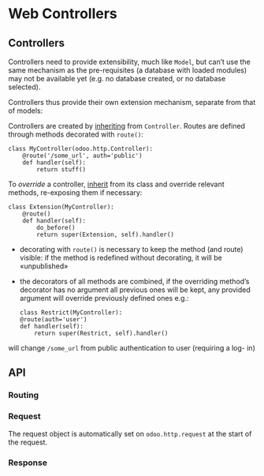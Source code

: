 # Web Controllers

## Controllers

Controllers need to provide extensibility, much like `Model`, but can’t use
the same mechanism as the pre-requisites (a database with loaded modules) may
not be available yet (e.g. no database created, or no database selected).

Controllers thus provide their own extension mechanism, separate from that of
models:

Controllers are created by
[inheriting](https://docs.python.org/3/tutorial/classes.html#tut-inheritance
"\(en Python versión 3.12\)") from `Controller`. Routes are defined through
methods decorated with `route()`:

    
    
    class MyController(odoo.http.Controller):
        @route('/some_url', auth='public')
        def handler(self):
            return stuff()
    

To _override_ a controller,
[inherit](https://docs.python.org/3/tutorial/classes.html#tut-inheritance
"\(en Python versión 3.12\)") from its class and override relevant methods,
re-exposing them if necessary:

    
    
    class Extension(MyController):
        @route()
        def handler(self):
            do_before()
            return super(Extension, self).handler()
    

  * decorating with `route()` is necessary to keep the method (and route) visible: if the method is redefined without decorating, it will be «unpublished»

  * the decorators of all methods are combined, if the overriding method’s decorator has no argument all previous ones will be kept, any provided argument will override previously defined ones e.g.:
    
        class Restrict(MyController):
        @route(auth='user')
        def handler(self):
            return super(Restrict, self).handler()
    

will change `/some_url` from public authentication to user (requiring a log-
in)

## API

### Routing

### Request

The request object is automatically set on `odoo.http.request` at the start of
the request.

### Response

